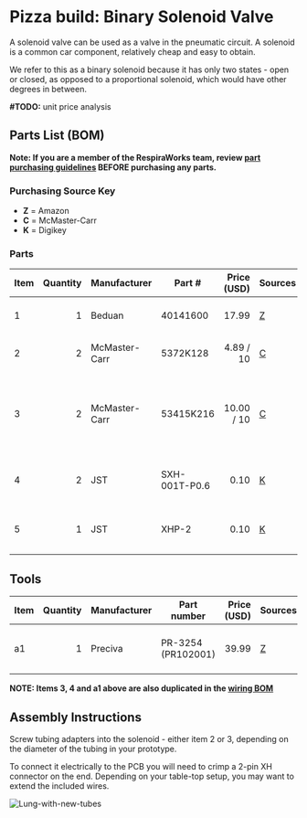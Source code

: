 # Pizza build: Binary Solenoid Valve

A solenoid valve can be used as a valve in the pneumatic circuit.
A solenoid is a common car component, relatively cheap and easy to obtain.

We refer to this as a binary solenoid because it has only two states - open or closed, as opposed to a proportional solenoid, which would have other degrees in between.

**#TODO:** unit price analysis

## Parts List (BOM)

**Note: If you are a member of the RespiraWorks team, review [part purchasing guidelines](../../README.md) BEFORE purchasing any parts.**

### Purchasing Source Key

* **Z** = Amazon
* **C** = McMaster-Carr
* **K** = Digikey

### Parts

| Item | Quantity | Manufacturer  | Part #         | Price (USD)  | Sources        | Notes |
| ---- |---------:| ------------- | ------------------- | ------------:|----------------| ----- |
| 1    |        1 | Beduan        | 40141600            |        17.99 | [Z][1amzn]     | 1/2NTP 12v solenoid |
| 2    |        2 | McMaster-Carr | 5372K128            |    4.89 / 10 | [C][2mcmc]     | 1/2 NTP <-> 5/8"ID male multibarbed |
| 3    |        2 | McMaster-Carr | 53415K216           |   10.00 / 10 | [C][3mcmc]     | 1/2 NTP <-> 3/4"ID male single barb, **alternative to item 2 for 3/4"ID prototypes** |
| 4    |        2 | JST           | SXH-001T-P0.6       |         0.10 | [K][4digi]     | XH crimps, for connection to PCB |
| 5    |        1 | JST           | XHP-2               |         0.10 | [K][5digi]     | XH 2-pin housing, for connection to PCB |

[1amzn]:  https://www.amazon.com/gp/product/B07N6246YB
[2mcmc]:  https://www.mcmaster.com/5372K128
[3mcmc]:  https://www.mcmaster.com/53415K216
[4digi]:  https://www.digikey.com/short/z44f8d
[5digi]:  https://www.digikey.com/short/z44f8f

## Tools

| Item | Quantity | Manufacturer  | Part number         | Price (USD) | Sources         | Notes |
| ---- |---------:| ------------- | ------------------- | --------:|-----------------| ----- |
| a1   |        1 | Preciva       | PR-3254 (PR102001)  |    39.99 | [Z][a1amzn]     | Crimping tool for HX and HV connectors |

[a1amzn]:https://www.amazon.com/gp/product/B07R1H3Z8X

**NOTE: Items 3, 4 and a1 above are also duplicated in the [wiring BOM](../../../design/electrical-system/wiring.md)**

## Assembly Instructions

Screw tubing adapters into the solenoid - either item 2 or 3, depending on the diameter of the tubing in your prototype.

To connect it electrically to the PCB you will need to crimp a 2-pin XH connector on the end.
Depending on your table-top setup, you may want to extend the included wires.

![Lung-with-new-tubes](binary-solenoid.jpg)
